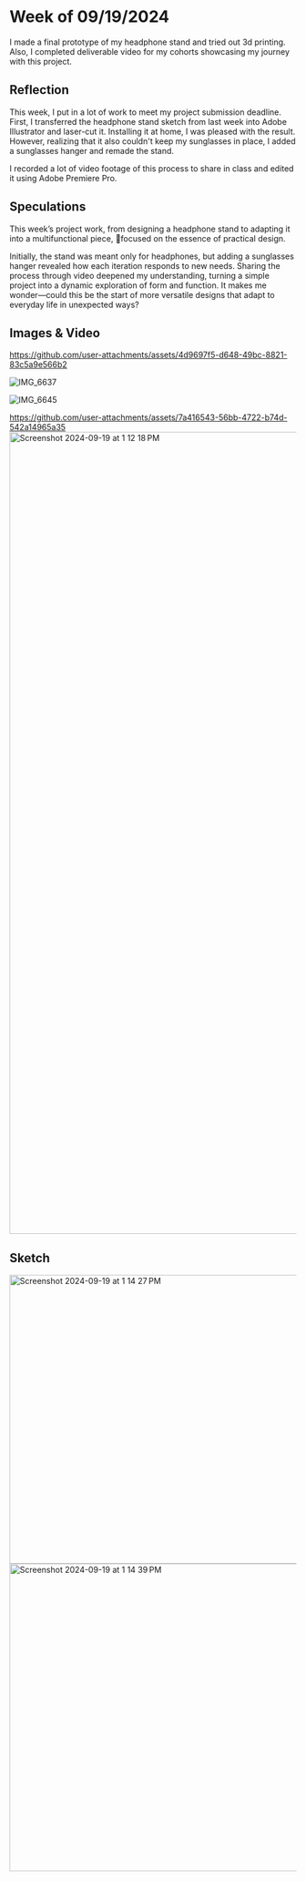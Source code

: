 # Week of 09/19/2024
I made a final prototype of my headphone stand and tried out 3d printing.
Also, I completed deliverable video for my cohorts showcasing my journey with this project.

## Reflection

This week, I put in a lot of work to meet my project submission deadline. 
First, I transferred the headphone stand sketch from last week into Adobe Illustrator and laser-cut it. Installing it at home, I was pleased with the result. However, realizing that it also couldn't keep my sunglasses in place, I added a sunglasses hanger and remade the stand.

I recorded a lot of video footage of this process to share in class and edited it using Adobe Premiere Pro.

## Speculations

This week’s project work, from designing a headphone stand to adapting it into a multifunctional piece, 
focused on the essence of practical design. 

Initially, the stand was meant only for headphones, but adding a sunglasses hanger revealed how each iteration responds to new needs. 
Sharing the process through video deepened my understanding, turning a simple project into a dynamic exploration of form and function. 
It makes me wonder—could this be the start of more versatile designs that adapt to everyday life in unexpected ways?

## Images & Video


https://github.com/user-attachments/assets/4d9697f5-d648-49bc-8821-83c5a9e566b2



![IMG_6637](https://github.com/user-attachments/assets/76333a33-2e05-4be2-b6b5-0b4ac0de78a7)

![IMG_6645](https://github.com/user-attachments/assets/6616b3f1-1d54-438e-9916-fe658a260ab1)


https://github.com/user-attachments/assets/7a416543-56bb-4722-b74d-542a14965a35
<img width="1408" alt="Screenshot 2024-09-19 at 1 12 18 PM" src="https://github.com/user-attachments/assets/067f4a06-989b-4f60-aced-109811b1f5f8">


## Sketch
<img width="507" alt="Screenshot 2024-09-19 at 1 14 27 PM" src="https://github.com/user-attachments/assets/619dd681-263f-49bc-8e4b-d9a228b8c3f0">
<img width="540" alt="Screenshot 2024-09-19 at 1 14 39 PM" src="https://github.com/user-attachments/assets/c9c1defb-bbd1-4a7b-be19-10f271ba0d39">

